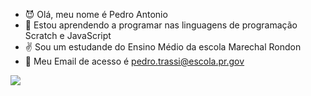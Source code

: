 - 	:smiling_imp: Olá, meu nome é Pedro Antonio 
- 	:hear_no_evil: Estou aprendendo a programar nas linguagens de programação Scratch e JavaScript
- :v: Sou um estudande do Ensino Médio da escola Marechal Rondon
- :money_mouth_face: Meu Email de acesso é pedro.trassi@escola.pr.gov

<img src="{![imagem6](https://user-images.githubusercontent.com/111252527/187807584-d12c43bf-45a4-4c4c-90dd-22d9bc2f9a7f.gif)
}" />
 
<!---
PA-PedroAntonio/PA-PedroAntonio is a ✨ special ✨ repository because its `README.md` (this file) appears on your GitHub profile.
You can click the Preview link to take a look at your changes.
--->
